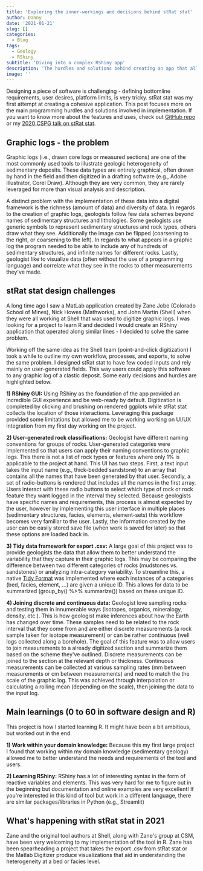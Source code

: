 ```yaml
---
title: 'Exploring the inner-workings and decisions behind stRat stat'
author: Danny
date: '2021-01-21'
slug: []
categories:
  - Blog
tags:
  - Geology
  - RShiny
subtitle: 'Diving into a complex RShiny app'
description: 'The hurdles and solutions behind creating an app that allows geologist to turn graphic logs/core logs into a tabulated rich data format'
image: ''
---
```


Designing a piece of software is challenging - defining bottomline requirements, user desires, platform limits, is very tricky. stRat stat was my first attempt at creating a cohesive application. This post focuses more on the main programming hurdles and solutions involved in implementation. If you want to know more about the features and uses, check out [GitHub repo](https://github.com/ActiveMargins/stRatstat) or my [2020 CSPG talk on stRat stat](https://www.youtube.com/watch?v=4cbkrBNZ2o4&ab_channel=CptCatastrophe).

## Graphic logs - the problem

Graphic logs (i.e., drawn core logs or measured sections) are one of the most commonly used tools to illustrate geologic heterogeneity of sedimentary deposits. These data types are entirely graphical, often drawn by hand in the field and then digitized in a drafting software (e.g., Adobe Illustrator, Corel Draw). Although they are very common, they are rarely leveraged for more than visual analysis and description.

A distinct problem with the implementation of these data into a digital framework is the richness (amount of data) and diversity of data. In regards to the creation of graphic logs, geologists follow few data schemes beyond names of sedimentary structures and lithologies. Some geologists use generic symbols to represent sedimentary structures and rock types, others draw what they see. Additionally the image can be flipped (coarsening to the right, or coarsening to the left). In regards to what appears in a graphic log the program needed to be able to include any of hundreds of sedimentary structures, and infinite names for different rocks. Lastly, geologist like to visualize data (often without the use of a programming language) and correlate what they see in the rocks to other measurements they've made. 

## stRat stat design challenges

A long time ago I saw a MatLab application created by Zane Jobe (Colorado School of Mines), Nick Howes (Mathworks), and John Martin (Shell) when they were all working at Shell that was used to digitize graphic logs. I was looking for a project to learn R and decided I would create an RShiny application that operated along similar lines - I decided to solve the same problem.

Working off the same idea as the Shell team (point-and-click digitization) I took a while to outline my own workflow, processes, and exports, to solve the same problem. I designed stRat stat to have few coded inputs and rely mainly on user-generated fields. This way users could apply this software to any graphic log of a clastic deposit. Some early decisions and hurdles are highlighted below.

**1) RShiny GUI:** Using RShiny as the foundation of the app provided an incredible GUI experience and be web-ready by default. Digitization is completed by clicking and brushing on rendered ggplots while stRat stat collects the location of those interactions. Leveraging this package provided some limitations but allowed me to be working working on UI/UX integration from my first day working on the project. 

**2) User-generated rock classifications:** Geologist have different naming conventions for groups of rocks. User-generated categories were implemented so that users can apply their naming conventions to graphic logs. This there is not a list of rock types or features where only 1% is applicable to the project at hand. This UI has two steps. First, a text input takes the input name (e.g., thick-bedded sandstone) to an array that contains all the names that have been generated by that user. Secondly, a set of radio-buttons is rendered that includes all the names in the first array. Users interact with these radio buttons to select which type of rock or rock feature they want logged in the interval they selected. Because geologists have specific names and requirements, this process is almost expected by the user, however by implementing this user interface in multiple places (sedimentary structures, facies, elements, element-sets) this workflow becomes very familiar to the user. Lastly, the information created by the user can be easily stored save file (when work is saved for later) so that these options are loaded back in.

**3) Tidy data framework for export .csv:** A large goal of this project was to provide geologists the data that allow them to better understand the variability that they capture in their graphic logs. This may be comparing the difference between two different categories of rocks (mudstones vs. sandstones) or analyzing intra-category variability. To streamline this, a native [Tidy Format](https://vita.had.co.nz/papers/tidy-data.pdf) was implemented where each instances of a categories (bed, facies, element, ...) are given a unique ID. This allows for data to be summarized (group_by() %>% summarize()) based on these unique ID.

**4) Joining discrete and continuous data:** Geologist love sampling rocks and testing them in innumerable ways (isotopes, organics, mineralogy, density, etc.). This is how geologist make inferences about how the Earth has changed over time. These samples need to be related to the rock interval that they come from and are either discrete measurements (a rock sample taken for isotope measurement) or can be rather continuous (well logs collected along a borehole). The goal of this feature was to allow users to join measurements to a already digitized section and summarize them based on the scheme they've outlined. Discrete measurements can be joined to the section at the relevant depth or thickness. Continuous measurements can be collected at various sampling rates (mm between measurements or cm between measurements) and need to match the the scale of the graphic log. This was achieved through interpolation or calculating a rolling mean (depending on the scale), then joining the data to the input log.    


## Main learnings (0 to 60 in software design and R)

This project is how I started learning R. It might have been a bit ambitious, but worked out in the end.

**1) Work within your domain knowledge:** Because this my first large project I found that working within my domain knowledge (sedimentary geology) allowed me to better understand the needs and requirements of the tool and users.

**2) Learning RShiny:** RShiny has a lot of interesting syntax in the form of reactive variables and elements. This was very hard for me to figure out in the beginning but documentation and online examples are very excellent! If you're interested in this kind of tool but work in a different language, there are similar packages/libraries in Python (e.g., Streamlit)


## What's happening with stRat stat in 2021

Zane and the original tool authors at Shell, along with Zane's group at CSM, have been very welcoming to my implementation of the tool in R. Zane has been spearheading a project that takes the export .csv from stRat stat or the Matlab Digitizer produce visualizations that aid in understanding the heterogeneity at a bed or facies level.